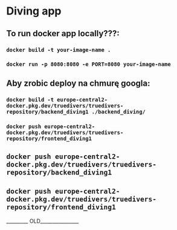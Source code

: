 # Diving app

## To run docker app locally???:

### `docker build -t your-image-name .`
### `docker run -p 8080:8080 -e PORT=8080 your-image-name`


## Aby zrobic deploy na chmurę googla:

### `docker build -t europe-central2-docker.pkg.dev/truedivers/truedivers-repository/backend_diving1 ./backend_diving/`

### `docker push europe-central2-docker.pkg.dev/truedivers/truedivers-repository/frontend_diving1`


## `docker push europe-central2-docker.pkg.dev/truedivers/truedivers-repository/backend_diving1`
## `docker push europe-central2-docker.pkg.dev/truedivers/truedivers-repository/frontend_diving1`
_________ OLD________________